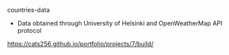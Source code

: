 countries-data

- Data obtained through University of Helsinki and OpenWeatherMap API protocol

https://cats256.github.io/portfolio/projects/7/build/
